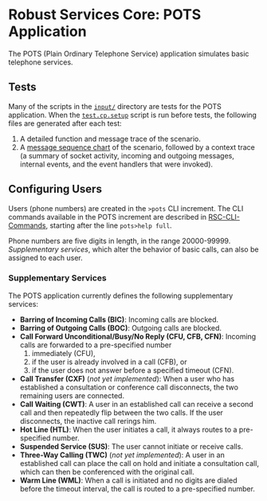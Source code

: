 # Robust Services Core: POTS Application

The POTS (Plain Ordinary Telephone Service) application simulates basic telephone
services.

## Tests

Many of the scripts in the [`input/`](/input) directory are tests for the POTS application.
When the [`test.cp.setup`](/input/test.cp.setup.txt) script is run before tests, the following
files are generated after each test:
1. A detailed function and message trace of the scenario.
2. A [message sequence chart](http://en.wikipedia.org/wiki/Message_sequence_chart) of the
scenario, followed by a context trace (a summary of socket activity, incoming and outgoing
messages, internal events, and the event handlers that were invoked).

## Configuring Users

Users (phone numbers) are created in the `>pots` CLI increment.  The CLI commands
available in the POTS increment are described in [RSC-CLI-Commands](/docs/RSC-CLI-Commands.pdf),
starting after the line `pots>help full`.

Phone numbers are five digits in length, in the range 20000-99999.  *Supplementary services*,
which alter the behavior of basic calls, can also be assigned to each user.

### Supplementary Services
The POTS application currently defines the following supplementary services:
* **Barring of Incoming Calls (BIC)**: Incoming calls are blocked.
* **Barring of Outgoing Calls (BOC)**: Outgoing calls are blocked.
* **Call Forward Unconditional/Busy/No Reply (CFU, CFB, CFN)**: Incoming calls are
forwarded to a pre-specified number
  1. immediately (CFU),
  2. if the user is already involved in a call (CFB), or
  3. if the user does not answer before a specified timeout (CFN).
* **Call Transfer (CXF)** (*not yet implemented*): When a user who has established
a consultation or conference call disconnects, the two remaining users are connected.
* **Call Waiting (CWT)**: A user in an established call can receive a second call and
then repeatedly flip between the two calls.  If the user disconnects, the inactive
call rerings him.
* **Hot Line (HTL)**: When the user initiates a call, it always routes to a pre-specified
number.
* **Suspended Service (SUS)**: The user cannot initiate or receive calls.
* **Three-Way Calling (TWC)** (*not yet implemented*): A user in an established call can
place the call on hold and initiate a consultation call, which can then be conferenced with
the original call.
* **Warm Line (WML)**: When a call is initiated and no digits are dialed before the timeout
interval, the call is routed to a pre-specified number.
